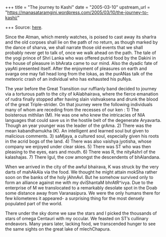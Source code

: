 +++
title = "The journey to Kashi"
date = "2005-03-10"
upstream_url = "https://manasataramgini.wordpress.com/2005/03/10/the-journey-to-kashi/"

+++
Source: [here](https://manasataramgini.wordpress.com/2005/03/10/the-journey-to-kashi/).

Since the Atman, which merely watches, is poised to cast away its
sharIra and the old corpses shall lie on the path of no return, as
though marked by the dance of sharva, we shall narrate those old events
that we shall probably never get to talk of, once we walk ahead on the
path. The tale of the yogi prince of Shri Lanka who was offered putrid
food by the Dakini in the house of pleasure in bhArata came to our mind.
Also the dyadic fate of yayAti presented itself. After the enjoyment of
pleasures on earth and svarga one may fall head long from the lokas, as
the purANas talk of the meteoric crash of an individual who has
exhausted his puNya.

The year before the Great Transition our ruffianly band decided to
journey via a torturous path to the city of kAlabhairava, where the
fierce emanation of rudra finally stopped after having slain vishvaksena
and drunk the blood of the great Triple-strider. On that journey were
the following individuals many of whom are receding from the recesses of
our ken : 1) The boisterous mithilan (M). He was one who knew the
intricacies of NIA languages that could save us in the hostile belt of
the degenerate Aryavarta. Though an year younger was the leader of the
grAma. 2) There was the mean kabandhamukha (K). An intelligent and
learned soul but given to malicious comments. 3) saMjaya, a cultured
soul, especially given his roots in the acrid bogs of the land. 4) There
was also vaishya jyotisha, whose company we enjoyed under clear skies.
5) There was ST who was then pleasing to the eyes, ears and mouth. 6)
There was R, the nityAshrI of the kalashajas. 7) There Igul, the cow
amongst the descendents of bhAlandana.

When we arrived in the city of the awful bhairava, K was struck by the
very darts of mahAkAla via the food. We thought he might attain mokSha
rather soon on the banks of the holy jAhnAvI. But he somehow survived
only to form an alliance against me with my dviShantaM bhrAtR^ivya. Due
to the enterprise of M we translocated to a remarkably desolate spot in
the Doab some distance away from Varanasipura. We were the only humans
there for few kilometeres it appeared- a surprising thing for the most
densely populated part of the world.

There under the sky dome we saw the stars and I picked the thousands of
stars of omega Centauri with my occular. We feasted on ST’s cullinary
endeavors. Many years later, lacking food, we transcended hunger to see
the same sights on the great lake of mlechChapura.

